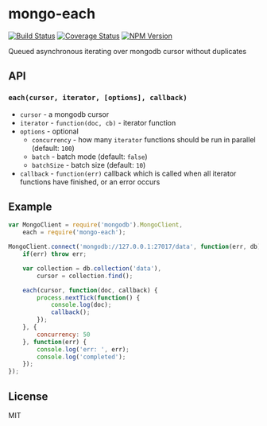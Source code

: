 # mongo-each
[![Build Status](https://travis-ci.org/fleg/mongo-each.svg?branch=master)](https://travis-ci.org/fleg/mongo-each)
[![Coverage Status](https://coveralls.io/repos/fleg/mongo-each/badge.svg?branch=master&service=github)](https://coveralls.io/github/fleg/mongo-each?branch=master)
[![NPM Version](https://img.shields.io/npm/v/mongo-each.svg)](https://www.npmjs.com/package/mongo-each)

Queued asynchronous iterating over mongodb cursor without duplicates

## API

### `each(cursor, iterator, [options], callback)`
* `cursor` - a mongodb cursor
* `iterator` - `function(doc, cb)` - iterator function
* `options` - optional
	* `concurrency` - how many `iterator` functions should be run in parallel (default: `100`)
	* `batch` - batch mode (default: `false`)
	* `batchSize` - batch size (default: `10`)
* `callback` - `function(err)` callback which is called when all iterator functions have finished, or an error occurs


## Example

```js
var MongoClient = require('mongodb').MongoClient,
	each = require('mongo-each');

MongoClient.connect('mongodb://127.0.0.1:27017/data', function(err, db) {
	if(err) throw err;

	var collection = db.collection('data'),
		cursor = collection.find();

	each(cursor, function(doc, callback) {
		process.nextTick(function() {
			console.log(doc);
			callback();
		});
	}, {
		concurrency: 50
	}, function(err) {
		console.log('err: ', err);
		console.log('completed');
	});
});
```

## License

MIT
